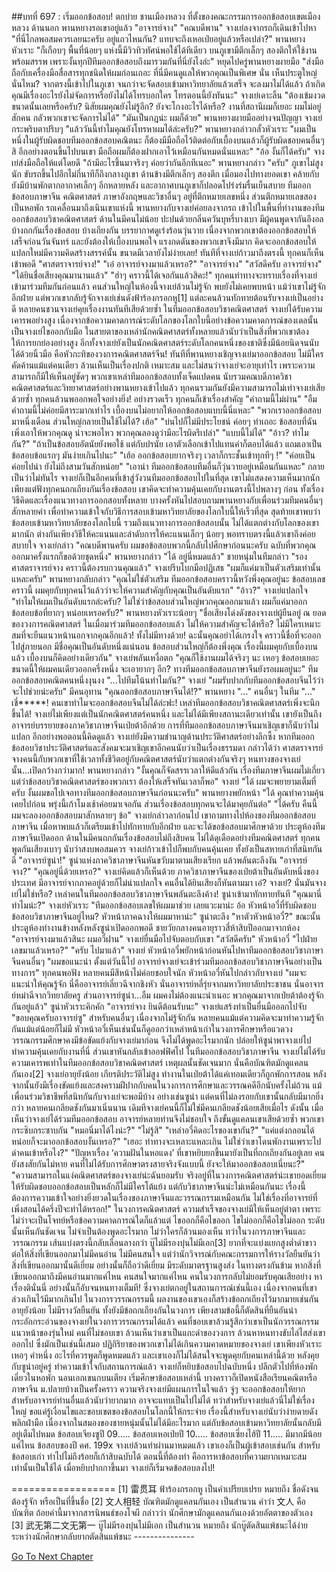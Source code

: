 ##บทที่ 697 : เริ่มออกข้อสอบ!
ตกบ่าย
ชานเมืองหลวง
ที่ตั้งของคณะกรรมการออกข้อสอบเขตเมืองหลวง
ด้านนอก พานหยางรอเขาอยู่แล้ว "อาจารย์จาง"
"คณบดีพาน" จางเย่ลงจากรถก็เดินเข้าไปหา "ที่นี่ไกลพอสมควรเลยนะครับ อยู่แถวไหนกัน? แทบจะถึงเหอเป่ยอยู่แล้วหรือเปล่า?"
พานหยางหัวเราะ "ก็เกือบๆ พื้นที่น้อยๆ แห่งนี้มีวิวทิวทัศน์พอใช้ได้ทีเดียว บนภูเขามีตึกเล็กๆ สองตึกให้ใช้งานพร้อมสรรพ เพราะงั้นทุกปีทีมออกข้อสอบถึงมารวมกันที่นี่ยังไงล่ะ" หยุดไปครู่พานหยางผายมือ "ส่งมือถือกับเครื่องมือสื่อสารทุกชนิดให้ผมก่อนเถอะ ที่นี่มีคนดูแลให้พวกคุณเป็นพิเศษ นั่น เห็นประตูใหญ่นั่นไหม? จากตรงนี้เข้าไปในภูเขา จนกว่าจะจัดสอบเข้ามหาวิทยาลัยแล้วเสร็จ จะลงมาไม่ได้แล้ว ถ้าเกิดคุณมีเรื่องอะไรยังไม่จัดการหรือยังไม่ได้โทรบอกใคร โทรตอนนี้ยังทันนะ"
จางเย่เดาะลิ้น "ต้องเข้มงวดขนาดนั้นเลยหรือครับ? นิสัยผมคุณยังไม่รู้อีก? ยังจะโกงอะไรได้หรือ? งานที่สถานีผมก็เยอะ ผมไม่อยู่สักคน กลัวพวกเขาจะจัดการไม่ได้"
"มันเป็นกฎน่ะ ผมก็ด้วย" พานหยางผายมืออย่างจนปัญญา
จางเย่กระพริบตาปริบๆ "แล้ววันนี้ทำไมคุณยังโทรหาผมได้ล่ะครับ?"
พานหยางกล่าวกลั้วหัวเราะ "ผมเป็นหนึ่งในผู้รับผิดชอบทีมออกข้อสอบคณิตนะ ก็ต้องมีมือถือไว้ติดต่อกับเบื้องบนแล้วก็ผู้รับผิดชอบคนอื่นๆ สิ อีกอย่างตอนขึ้นไปบนเขา มือถือผมก็ต้องฝากเอาไว้เหมือนกันหมดนั่นแหละ"
"อ้อ งั้นก็ได้ครับ" จางเย่ส่งมือถือให้แต่โดยดี
"ถ้ามีอะไรขึ้นมาจริงๆ ค่อยว่ากันอีกทีเนอะ" พานหยางกล่าว
"ครับ"
ภูเขาไม่สูงนัก
ขับรถขึ้นไปอีกไม่กี่นาทีก็ถึงกลางภูเขา ด้านข้างมีตึกเล็กๆ สองตึก เมื่อมองไปทางยอดเขา คล้ายกับยังมีบ้านพักตากอากาศเล็กๆ อีกหลายหลัง และอากาศบนภูเขาก็ปลอดโปร่งร่มรื่นเย็นสบาย
ทีมออกข้อสอบภาษาจีน คณิตศาสตร์ ภาษาอังกฤษและวิชาอื่นๆ อยู่ที่ตึกหมายเลขหนึ่ง ส่วนตึกหมายเลขสองเป็นหอพัก รถเคลื่อนมาถึงเนินเขาแห่งนี้ พานหยางกับจางเย่ค่อยลงจากรถ เข้าไปในพื้นที่ทำงานของทีมออกข้อสอบวิชาคณิตศาสตร์ ด้านในมีคนไม่น้อย ปะปนด้วยกลิ่นควันบุหรี่บางเบา มีผู้คนพูดจากันอึงอล บ้างถกกันเรื่องข้อสอบ บ้างเถียงกัน บรรยากาศดูเร่งร้อนวุ่นวาย เนื่องจากพวกเขาต้องออกข้อสอบให้เสร็จก่อนวันจันทร์ และยังต้องให้เบื้องบนพอใจ แรงกดดันของพวกเขาจึงมีมาก คิดจะออกข้อสอบให้แปลกใหม่มีความคิดสร้างสรรค์นั้น ขนาดมีเวลายังไม่ง่ายเลย!
ทันทีที่จางเย่ก้าวมาถึงตรงนี้ ทุกคนก็เห็นเข้าพอดี
"ศาสตราจารย์จาง!"
"เอ๋ อาจารย์จางมาแล้วเหรอ?"
"อาจารย์จาง"
"สวัสดีครับ อาจารย์จาง"
"ได้ยินชื่อเสียงคุณมานานแล้ว"
"ฮ่าๆ คราวนี้ได้เจอกันแล้วสิคะ!"
ทุกคนท่าทางจะทราบเรื่องที่จางเย่เข้ามาร่วมทีมกันก่อนแล้ว
คนส่วนใหญ่ในห้องนี้จางเย่ล้วนไม่รู้จัก พบยังไม่เคยพบหน้า แม้ว่าเขาไม่รู้จักอีกฝ่าย แต่พวกเขากลับรู้จักจางเย่เช่นดังฟ้าร้องกรอกหู[1] แต่ละคนล้วนทักทายต้อนรับจางเย่เป็นอย่างดี หลายคนชวนจางเย่คุยเรื่องงานทันทีเสียด้วยซ้ำ
ในทีมออกข้อสอบวิชาคณิตศาสตร์ จางเย่ได้รับความเคารพอย่างสูง เนื่องจากข้อความคาดการณ์ระดับโลกของโลกใบนี้อย่างข้อความคาดการณ์ของเดลนั้นเป็นจางเย่ไขออกกับมือ ในสายตาของเหล่านักคณิตศาสตร์ทั้งหลายแล้วนับว่าเป็นสิ่งที่พวกเขาต้องให้การยกย่องอย่างสูง อีกทั้งจางเย่ยังเป็นนักคณิตศาสตร์ระดับโลกคนหนึ่งของชาติซึ่งมีน้อยนิดจนนับได้ด้วยนิ้วมือ คือหัวกะทิของวงการคณิตศาสตร์จีน! ทันทีที่พานหยางเชิญจางเย่มาออกข้อสอบ ไม่มีใครคัดค้านแม้แต่คนเดียว ล้วนเห็นเป็นเรื่องปกติ เหมาะสม และไม่สนว่าจางเย่จะอายุเท่าไร เพราะความสามารถก็มีให้เห็นอยู่ชัดๆ พวกเขาเหล่าทีมออกข้อสอบทั้งเจ็ดแปดคน นับรวมคณบดีภาควิชาคณิตศาสตร์และวิทยาศาสตร์อย่างพานหยางเข้าไปแล้ว ทุกคนรวมกันยังมีความสามารถไม่เท่าจางเย่เสียด้วยซ้ำ ทุกคนล้วนพออกพอใจอย่างยิ่ง!
อย่างรวดเร็ว ทุกคนก็เข้าเรื่องสำคัญ
"คำถามนี้ไม่ผ่าน"
"อืม คำถามนี้ไม่ค่อยมีสาระมากเท่าไร เบื้องบนไม่อยากให้ออกข้อสอบแบบนี้นี่แหละ"
"พวกเราออกข้อสอบมาหนึ่งเดือน ส่วนใหญ่กลายเป็นใช้ไม่ได้? เฮ้อ"
"บ่นไปก็ไม่มีประโยชน์ ค่อยๆ ทำเถอะ ข้อสอบที่ฉันเพิ่งเอาให้พวกคุณดู น่าจะพอไหว พวกคุณลองดูว่ามีอะไรผิดรึเปล่า"
"แบบนี้ไม่ได้"
"อ้าว? ทำไมกัน?"
"ถ้าเป็นข้อสอบอัตนัยยังพอใช้ แต่กับปรนัย เอาตัวเลือกเข้าไปแทนค่าก็ตอบได้แล้ว แถมเอาเป็นข้อสอบข้อแรกๆ มันง่ายเกินไปนะ"
"เฮ้อ ออกข้อสอบยากจริงๆ เวลาก็กระชั้นเข้าทุกทีๆ !"
"ค่อยเป็นค่อยไปน่า ยังไม่ถึงสามวันสักหน่อย"
"เอาน่า ทีมออกข้อสอบทีมอื่นก็วุ่นวายอยู่เหมือนกันแหละ"
กลายเป็นว่าไม่ทันไร จางเย่ก็เป็นอีกคนที่เข้าสู่วังวนทีมออกข้อสอบไปในที่สุด เขาไม่แสดงความเห็นมากนัก เพียงแต่ฟังทุกคนถกเถียงกันเรื่องข้อสอบ เขาคิดจะทำความคุ้นเคยกับงานตรงนี้ไปพลางๆ ก่อน ทั้งเรื่องวิธีคิดและเรื่องแนวทางการออกสอบทั้งหลาย บางครั้งหันไปสอบถามพานหยางกับเพื่อนร่วมทีมคนอื่นๆ สักหลายคำ เพื่อทำความเข้าใจกับวิธีการสอบเข้ามหาวิทยาลัยของโลกใบนี้ให้เร็วที่สุด สุดท้ายเขาพบว่า ข้อสอบเข้ามหาวิทยาลัยของโลกใบนี้ รวมถึงแนวทางการออกข้อสอบนั้น ไม่ได้แตกต่างกับโลกของเขามากนัก ต่างกันเพียงวิธีให้คะแนนและลำดับการให้คะแนนเล็กๆ น้อยๆ พอทราบตรงนี้แล้วเขาถึงค่อยสบายใจ
จางเย่กล่าว "คณบดีพานครับ ผมขอข้อสอบพวกนี้กลับไปศึกษาก่อนนะครับ ฉบับที่พวกคุณออกมาครั้งแรกก็ขอด้วยชุดหนึ่ง"
พานหยางกล่าว "ได้ อยู่นี่หมดแล้ว"
ชายหนุ่มในทีมกล่าว "รองศาสตราจารย์จาง คราวนี้ต้องรบกวนคุณแล้ว"
จางเย่รีบโบกมือปฏิเสธ "ผมก็แค่มาเป็นตัวเสริมเท่านั้นแหละครับ"
พานหยางกลับกล่าว "คุณไม่ใช่ตัวเสริม ทีมออกข้อสอบคราวนี้หวังพึ่งคุณอยู่นะ ข้อสอบเลขคราวนี้ ผมคุยกับทุกคนไว้แล้วว่าจะให้ความสำคัญกับคุณเป็นอันดับแรก"
"อ้าว?" จางเย่แปลกใจ "ทำไมให้ผมเป็นอันดับแรกล่ะครับ? ไม่ใช่ว่าข้อสอบส่วนใหญ่พวกคุณออกมาแล้ว ผมก็แค่มาออกข้อสอบข้อที่ยากๆ หน่อยเหรอครับ?"
พานหยางหัวเราะน้อยๆ "ชื่อเสียงโด่งดังของจางเย่ผู้ยืนอยู่ ณ ยอดของวงการคณิตศาสตร์ ในเมื่อมาร่วมทีมออกข้อสอบแล้ว ไม่ให้ความสำคัญจะได้หรือ? ไม่มีใครเหมาะสมที่จะยืนแนวหน้านอกจากคุณอีกแล้ว! ทั้งไม่มีทางด้วย! ฉะนั้นคุณอย่าได้เกรงใจ คราวนี้ชื่อที่จะออกไปสู่ภายนอก มีชื่อคุณเป็นอันดับหนึ่งแน่นอน ข้อสอบส่วนใหญ่ก็ต้องพึ่งคุณ เรื่องนี้ผมคุยกับเบื้องบนแล้ว เบื้องบนก็คิดอย่างเดียวกัน"
จางเย่พลันเหงื่อตก "คุณก็ใช้งานผมได้จริงๆ นะ เหอๆ ข้อสอบเยอะขนาดนี้ให้ผมคนเดียวออกครึ่งหนึ่ง จะเอายากๆ อีก? ทางทีมออกข้อสอบภาษาจีนยังรอผมอยู่นะ"
ทีมออกข้อสอบคณิตคนหนึ่งงุนงง "...ไปทีมโน้นทำไมกัน?"
จางเย่ "ผมรับปากกับทีมออกข้อสอบจีนไว้ว่าจะไปช่วยน่ะครับ"
มีคนอุทาน "คุณออกข้อสอบภาษาจีนได้!?"
พานหยาง "..."
คนอื่นๆ ในทีม "..."
เชี่*****! คนเขาทำไมจะออกข้อสอบจีนไม่ได้ล่ะฟะ!
เหล่าทีมออกข้อสอบวิชาคณิตศาสตร์เพิ่งจะนึกขึ้นได้! จางเย่ไม่เพียงแต่เป็นนักคณิตศาสตร์คนหนึ่ง และไม่ได้มีเพียงสถานะเดียวเท่านั้น เขายังเป็นถึงอาจารย์บรรยายของภาควิชาภาษาจีนเป่ยต้าอีกด้วย การที่ทีมออกข้อสอบภาษาจีนมาเชิญเขาก็นับว่าไม่แปลก อีกอย่างพอตอนนี้คิดดูแล้ว จางเย่ยังมีความชำนาญด้านประวัติศาสตร์อย่างลึกซึ้ง หากทีมออกข้อสอบวิชาประวัติศาสตร์และสังคมจะมาเชิญเขาอีกคนนับว่าเป็นเรื่องธรรมดา กล่าวได้ว่า ศาสตราจารย์จางคนนี้กับพวกเขาที่ใช้เวลาทั้งชีวิตอยู่กับคณิตศาสตร์นับว่าแตกต่างกันจริงๆ หนทางของจางเย่นั้น...เปิดกว้างกว่ามาก!
พานหยางกล่าว "งั้นคุณก็จัดสรรเวลาให้ดีแล้วกัน เรื่องทีมภาษาจีนผมไม่เกี่ยว แต่ว่าข้อสอบวิชาคณิตศาสตร์ของพวกเรา ต้องให้เสร็จทันเวลาก็พอ"
จางเย่ "ได้ ผมจะพยายามเต็มที่ครับ งั้นผมขอไปเจอทางทีมออกข้อสอบภาษาจีนก่อนนะครับ"
พานหยางพยักหน้า "ได้ คุณทำความคุ้นเคยไปก่อน พรุ่งนี้เก้าโมงเช้าค่อยมาเจอกัน ส่วนเรื่องข้อสอบทุกคนจะได้มาคุยกันต่อ"
"ได้ครับ คืนนี้ผมจะลองออกข้อสอบมาสักหลายๆ ข้อ" จางเย่กล่าวลาก่อนไป
เขาถามทางไปห้องของทีมออกข้อสอบภาษาจีน เมื่อหาพบแล้วก็เตรียมเข้าไปทักทายกับอีกฝ่าย และจะได้ขอข้อสอบมาศึกษาด้วย
ประตูห้องทีมภาษาจีนเปิดออก
ด้านในมีคนถกกันเรื่องข้อสอบไม่ถึงสิบคน ไม่ได้ดุเดือดอย่างทีมคณิตศาสตร์ ทุกคนพูดกันเสียงเบาๆ นับว่าสงบพอสมควร
จางเย่ก้าวเข้าไปก็พบกับคนคุ้นเคย ทั้งยังเป็นสหายเก่าที่สนิทกันดี "อาจารย์ซูน่า!"
ซูน่าแห่งภาควิชาภาษาจีนหันขวับมาตามเสียงเรียก แล้วพลันตะลึงงัน "อาจารย์จาง?"
"คุณอยู่นี่ด้วยเหรอ?" จางเย่คิดแล้วก็เห็นด้วย ภาควิชาภาษาจีนของเป่ยต้าเป็นอันดับหนึ่งของประเทศ มีอาจารย์จากภาคอยู่ด้วยก็ไม่น่าแปลกใจ
คนอื่นได้ยินเสียงก็หันตามมา
เอ๋?
จางเย่?
นั่นมันจางเย่ไม่ใช่หรือ?
เหล่าคนในทีมออกข้อสอบวิชาภาษาจีนพลันตะลึงค้าง!
ซูน่าเข้ามาทักทายทันที "คุณมานี่ทำไมน่ะ?"
จางเย่หัวเราะ "ทีมออกข้อสอบเลขให้ผมมาช่วย เลยแวะมาน่ะ อ้อ หัวหน้าอวี๋ที่รับผิดชอบข้อสอบวิชาภาษาจีนอยู่ไหม? หัวหน้าภาคฉางให้ผมมาหาน่ะ"
ซูน่าตะลึง "หาตัวหัวหน้าอวี๋?"
ขณะนั้น ประตูห้องทำงานข้างหลังหลังซูน่าเปิดออกพอดี ชายวัยกลางคนอายุราวสี่ห้าสิบปีออกมาจากห้อง "อาจารย์จางมาแล้วสินะ ผมอวี๋ฝาน"
จางเย่ยื่นมือไปจับตอบกับเขา "สวัสดีครับ"
หัวหน้าอวี๋ "ไปฝ่ายเลขมาแล้วเหรอ?"
"ครับ ไปมาแล้ว" จางเย่
หัวหน้าอวี๋พยักหน้าก่อนหันไปหาทีมออกข้อสอบวิชาภาษาจีนคนอื่นๆ "ผมขอแนะนำ ตั้งแต่วันนี้ไป อาจารย์จางเย่จะเข้าร่วมทีมออกข้อสอบวิชาภาษาจีนอย่างเป็นทางการ"
ทุกคนพอฟัง หลายคนมีสีหน้าไม่ค่อยชอบใจนัก
หัวหน้าอวี๋หันไปกล่าวกับจางเย่ "ผมจะแนะนำให้คุณรู้จัก นี่คืออาจารย์เลี่ยวฉีจากชิงหัว นั่นอาจารย์หลี่รุ่ยจากมหาวิทยาลัยประชาชน นั่นอาจารย์หม่าฉีจากวิทยาลัยครู ส่วนอาจารย์ซูน่า...อืม ผมคงไม่ต้องแนะนำเนอะ พวกคุณมาจากเป่ยต้าต้องรู้จักกันอยู่แล้ว"
ซูน่าหัวเราะคิกคัก "อาจารย์จาง ยินดีต้อนรับนะ"
จางเย่แสร้งทำเป็นยื่นมือออกไปจับ "ขอบคุณครับอาจารย์ซู"
สำหรับคนอื่นๆ เนื่องจากไม่รู้จักกัน หลายคนแม้แต่ความคิดจะมาทำความรู้จักกันแม้แต่น้อยก็ไม่มี
หัวหน้าอวี๋เห็นเช่นนั้นก็ดูออกว่าเหล่าหน้าเก่าในวงการศึกษาหรือแวดวงวรรณกรรมศึกษาคงมีข้อขัดแย้งกับจางเย่มาก่อน จึงไม่ได้พูดอะไรมากนัก ปล่อยให้ซูน่าพาจางเย่ไปทำความคุ้นเคยกับงานที่นี่ ส่วนเขาหันกลับเข้าออฟฟิศไป
ในทีมออกข้อสอบวิชาภาษาจีน จางเย่ไม่ได้รับความเคารพเท่าในทีมออกข้อสอบวิชาคณิตศาสตร์ เหตุผลนั้นชัดเจนมาก นั่นคือบัณฑิตมักดูแคลนกันเอง[2] จางเย่อายุยังน้อย เกียรติประวัติไม่สูง ทำงานในเป่ยต้าได้แค่เทอมเดียวก็ถูกพักการสอน หลังจากนั้นยังมีเรื่องขัดแย้งและสงครามฝีปากกับคนในวงการการศึกษาและวรรณคดีอีกนับครั้งไม่ถ้วน แม้เพื่อนร่วมวิชาชีพที่สนิทกันกับจางเย่จะพอมีบ้าง อย่างเช่นซูน่า แต่คนที่ไม่ลงรอยกับเขานั้นกลับมีมากยิ่งกว่า หลายคนเกลียดชังกันมาเนิ่นนาน เดิมทีจางเย่คนนี้ก็ไม่ใช่มีคนเกลียดชังน้อยเสียเมื่อไร ดังนั้น เมื่อเห็นว่าจางเย่ได้ร่วมทีมออกข้อสอบ อาจารย์หลายท่านจึงไม่ชอบใจ ถึงขั้นดูแคลนเขาเสียด้วยซ้ำ
พวกเขากระซิบกระซาบกัน
"หมอนี่มาได้ไงน่ะ?"
"ไม่รู้สิ"
"เหล่าอวี๋คิดอะไรของเขากัน?"
"แค่แต่งกลอนได้หน่อยก็จะมาออกข้อสอบงั้นเหรอ?"
"เฮอะ ท่าทางจะเหลาะแหละเกิน ไม่ใช่ว่าเขาโดนพักงานเพราะไปด่าคนเข้าหรือไง?"
"ปัญหาเรื่อง ‘ความฝันในหอแดง’ ที่เขาหยิบยกขึ้นมายังเป็นที่ถกเถียงกันอยู่เลย คนยังสงสัยกันไม่หาย คนที่ไม่ได้รับการศึกษาตรงสายจริงจังแบบนี้ ยังจะให้มาออกข้อสอบเนี่ยนะ?"
"ความสามารถในแง่คณิตศาสตร์ของจางเย่น่ะฉันยอมรับ จริงอยู่ที่ในวงการคณิตศาสตร์น่ะเขายอดเยี่ยม ให้รับผิดชอบออกข้อสอบเป็นหลักก็ไม่มีใครโต้แย้ง แต่กับวิชาภาษาจีนน่ะไม่เหมือนกันนะ เรื่องนี้ต้องการความเข้าใจอย่างยิ่งยวดในเรื่องของภาษาจีนและวรรณกรรมเหมือนกัน ไม่ใช่เรื่องที่อาจารย์ที่เพิ่งสอนได้ครึ่งปีจะทำได้หรอก!"
ในวงการคณิตศาสตร์ ความสำเร็จของจางเย่มีให้เห็นอยู่ตำตา เพราะไม่ว่าจะเป็นโจทย์หรือข้อความคาดการณ์ใดก็แล้วแต่ ไขออกก็คือไขออก ไขไม่ออกก็คือไขไม่ออก ระดับนั้นเห็นกันชัดเจน ไม่จำเป็นต้องพูดอะไรมาก ไม่ว่าใครก็ล้วนมองเห็น ทว่าในวงการภาษาจีนและวรรณกรรม เส้นแบ่งตรงนี้กลับเลือนลางกว่า บู๊ไม่มีรองบุ๋นไม่มีเอก[3] ยากที่จะแบ่งแยกสูงต่ำดำขาว ต่อให้สิ่งที่เขียนออกมาไม่มีคนอ่าน ไม่มีคนสนใจ แต่ว่านักวิจารณ์กับคณะกรรมการให้รางวัลยืนยันว่าสิ่งที่เขียนออกมานั้นดีเยี่ยม อย่างนั้นก็ถือว่าดีเยี่ยม มีระดับมาตรฐานสูงส่ง ในทางตรงกันข้าม หากสิ่งที่เขียนออกมาถึงมีคนอ่านมากแค่ไหน คนสนใจมากแค่ไหน คนในวงการกลับไม่ยอมรับคุณเสียอย่าง หาเรื่องตินั่นนี่ อย่างนั้นก็อับจนหนทางเต็มที!
ซึ่งจางเย่ตกอยู่ในสถานการณ์เช่นนี้เอง เนื่องจากคนที่เขาล่วงเกินไว้มีมากเกินไป ในวงการวรรณกรรมนี้ ผลงานของเขาเองก็สร้างข้อถกเถียงไว้มากมายเช่นกัน
อายุยังน้อย
ไม่มีรางวัลยืนยัน
ทั้งยังมีข้อถกเถียงกันในวงการ
เพียงสามข้อนี้ก็ตัดสินที่ยืนอันน่ากระอักกระอ่วนของจางเย่ในวงการวรรณกรรมได้แล้ว คนที่ชอบเขาล้วนรู้สึกว่าเขาเป็นนักวรรณกรรมแนวหน้าของรุ่นใหม่ คนที่ไม่ชอบเขา ล้วนเห็นว่าเขาเป็นแกะดำของวงการ ล้วนหาหนทางขับไล่ไสส่งเขาออกไป ซึ่งมักเป็นเช่นนี้เสมอ
ปฏิกิริยาของพวกเขาไม่ได้เกินความคาดหมายของจางเย่ เขาเพียงหัวเราะเหอๆ คำหนึ่ง อะไรที่ควรพูดก็พูดหมดแล้ว และเขาเองก็ไม่ได้สนใจจะพูดคุยกับคนเหล่านี้ด้วย
หลังคุยกับซูน่าอยู่ครู่ ทำความเข้าใจกับสถานการณ์แล้ว จางเย่ก็หยิบข้อสอบไปฉบับหนึ่ง ปลีกตัวไปที่ห้องพักเดี่ยวในหอพัก นอนเอกเขนกบนเตียง เริ่มศึกษาข้อสอบเหล่านี้ บางคราวก็เปิดหนังสือเรียนคณิตหรือภาษาจีน ม.ปลายบ้างเป็นครั้งคราว
ความจริงจางเย่มีแผนการในใจแล้ว จู่ๆ จะออกข้อสอบให้ยาก สำหรับอาจารย์ท่านอื่นแล้วนับว่ายากมาก อาจจะแทบเป็นไปไม่ได้ ทว่าสำหรับจางเย่แล้วนี่ไม่ใช่เรื่องใหญ่ ขอแค่รู้เงื่อนไขและขอบเขตของข้อสอบในโลกนี้ให้กระจ่าย เรื่องนี้สำหรับจางเย่นับว่าง่ายดายดังพลิกฝ่ามือ เนื่องจากในสมองของชายหนุ่มนั้นไม่ได้มีอะไรมาก แต่กับข้อสอบเข้ามหาวิทยาลัยนั้นกลับมีอยู่เต็มไปหมด
ข้อสอบเจียงซูปี 09…..
ข้อสอบเหอเป่ยปี 10…..
ข้อสอบเซี่ยงไฮ้ปี 11…..
มีมากมีน้อยแค่ไหน ข้อสอบของปี คศ. 199x จางเย่ล้วนทำผ่านมาหมดแล้ว เขาเองก็เป็นผู้เข้าสอบเช่นกัน สำหรับข้อสอบเก่า ทำไปไม่ถึงร้อยก็เก้าสิบฉบับได้ ตอนนี้ที่ต้องทำ คือการหาข้อสอบที่ความยากเหมาะสมเท่านั้นเป็นใช้ได้
เมื่อหยิบปากกาขึ้นมา จางเย่ก็เริ่มจดข้อสอบลงไป!


==================
[1] 雷贯耳 ฟ้าร้องกรอกหู เป็นคำเปรียบเปรย หมายถึง ชื่อดังจนต้องรู้จัก หรือเป็นที่ขึ้นชื่อ
[2] 文人相轻 บัณฑิตมักดูแคลนกันเอง เป็นสำนวน คำว่า 文人 คือบัณฑิต ถ้อยคำนี้มาจากสารนิพนธ์ของโจผี กล่าวว่า นักศึกษามักดูแคลนกันเองด้วยอัตตาของตัวเอง
[3] 武无第二文无第一 บู๊ไม่มีรองบุ๋นไม่มีเอก เป็นสำนวน หมายถึง นักบู๊ตัดสินแพ้ชนะได้ง่าย ระหว่างนักศึกษากลับยากตัดสินแพ้ชนะ
*-*-*-*-*-*-*-*-*-*-*-*-*-*-*-*


[Go To Next Chapter]( ./98.md)